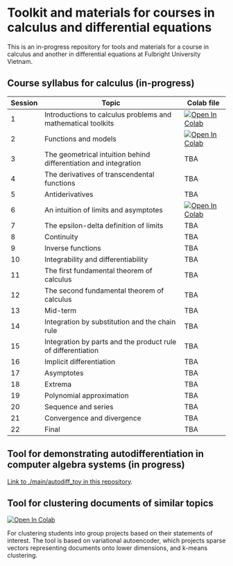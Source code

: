 # Toolkit and materials for courses in calculus and differential equations

This is an in-progress repository for tools and materials for a course in calculus and another in differential equations at Fulbright University Vietnam.

## Course syllabus for calculus (in-progress)

| Session | Topic | Colab file |
|---| --- | --- |
| 1 | Introductions to calculus problems and mathematical toolkits | [![Open In Colab](https://colab.research.google.com/assets/colab-badge.svg)](https://colab.research.google.com/drive/16C0b4dsViJMuRzYowiUG7Q6z5-YvYOzf?usp=sharing) |
| 2 | Functions and models | [![Open In Colab](https://colab.research.google.com/assets/colab-badge.svg)](https://colab.research.google.com/drive/1H41Q7ZILCkSQuJws70eW3vGJWnxwfgJ7?usp=sharing) |
| 3 | The geometrical intuition behind differentiation and integration | TBA |
| 4 | The derivatives of transcendental functions | TBA |
| 5 | Antiderivatives | TBA |
| 6 | An intuition of limits and asymptotes | [![Open In Colab](https://colab.research.google.com/assets/colab-badge.svg)](https://colab.research.google.com/drive/1PUkQQpw8-__y3CLvk6K2yMHwFj6-SdzL?usp=sharing) |
| 7 | The epsilon-delta definition of limits | TBA |
| 8 | Continuity | TBA | TBA | TBA |
| 9 | Inverse functions | TBA |
| 10 | Integrability and differentiability | TBA |
| 11 | The first fundamental theorem of calculus | TBA |
| 12 | The second fundamental theorem of calculus | TBA |
| 13 | Mid-term | TBA | TBA | TBA |
| 14 | Integration by substitution and the chain rule | TBA |
| 15 | Integration by parts and the product rule of differentiation | TBA |
| 16 | Implicit differentiation | TBA |
| 17 | Asymptotes | TBA |
| 18 | Extrema | TBA|
| 19 | Polynomial approximation | TBA |
| 20 | Sequence and series | TBA |
| 21 | Convergence and divergence | TBA |
| 22 | Final | TBA |

## Tool for demonstrating autodifferentiation in computer algebra systems (in progress)
[Link to ./main/autodiff_toy in this repository](./autodiff_toy).

## Tool for clustering documents of similar topics
[![Open In Colab](https://colab.research.google.com/assets/colab-badge.svg)](https://colab.research.google.com/drive/1JHF-CyewveylBSoc-OVseeux-4W7_c1k?usp=sharing)

For clustering students into group projects based on their statements of interest. The tool is based on variational autoencoder, which projects sparse vectors representing documents onto lower dimensions, and k-means clustering. 
